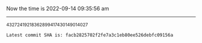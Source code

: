 Now the time is 2022-09-14 09:35:56 am

---

<small>43272419218362899417430149014027</small>

```txt
Latest commit SHA is: facb2825702f2fe7a3c1eb80ee526debfc09156a
```
